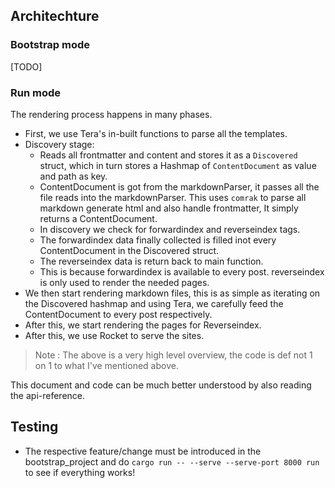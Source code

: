 ## Architechture

### Bootstrap mode
[TODO]

### Run mode

The rendering process happens in many phases. 
- First, we use Tera's in-built functions to parse all the templates.
- Discovery stage: 
   - Reads all frontmatter and content and stores it as a `Discovered` struct, which in turn stores a Hashmap of `ContentDocument` as value and path as key.
   - ContentDocument is got from the markdownParser, it passes all the file reads into the markdownParser. This uses `comrak` to parse all markdown generate html and also handle frontmatter, It simply returns a ContentDocument.
   - In discovery we check for forwardindex and reverseindex tags.
   - The forwardindex data finally collected is filled inot every ContentDocument in the Discovered struct.
   - The reverseindex data is return back to main function.
   - This is because forwardindex is available to every post. reverseindex is only used to render the needed pages.
- We then start rendering markdown files, this is as simple as iterating on the Discovered hashmap and using Tera, we carefully feed the ContentDocument to every post respectively.
- After this, we start rendering the pages for Reverseindex.
- After this, we use Rocket to serve the sites.

> Note : The above is a very high level overview, the code is def not 1 on 1 to what I've mentioned above.

This document and code can be much better understood by also reading the api-reference.

## Testing

- The respective feature/change must be introduced in the bootstrap_project and do `cargo run -- --serve --serve-port 8000 run` to see if everything works!
